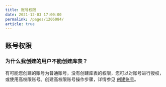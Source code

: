 ```yaml
---
title: 账号权限
date: 2021-12-03 17:00:00
permalink: /pages/1206084/
article: true
---
```


## 账号权限

### 为什么我创建的用户不能创建库表？

有可能您创建的账号为普通账号，没有创建库表的权限，您可以对账号进行授权，或使用高权限账号。创建高权限账号操作步骤，详情参见 [创建账号](./../04.操作指南/04.账号管理/00.创建账号.md)。
